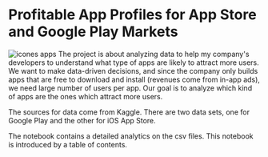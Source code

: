 # Profitable App Profiles for App Store and Google Play Markets
![icones apps](https://user-images.githubusercontent.com/63714618/116384101-d0756200-a817-11eb-8ebd-73d5ae7f894b.jpg)
The project is about analyzing data to help my company's developers to understand what type of apps are likely to attract more users. We want to make data-driven decisions, and since the company only builds apps that are free to download and install (revenues come from in-app ads), we need large number of users per app. Our goal is to analyze which kind of apps are the ones which attract more users.

The sources for data come from Kaggle. There are two data sets, one for Google Play and the other for iOS App Store.

The notebook contains a detailed analytics on the csv files. This notebook is introduced by a table of contents.

